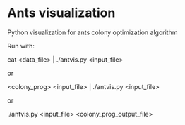 Ants visualization
==================

Python visualization for ants colony optimization algorithm

Run with:

cat \<data_file\> | ./antvis.py \<input_file\>

or

\<colony_prog\> \<input_file\> | ./antvis.py \<input_file\>

or

./antvis.py \<input_file\> \<colony_prog_output_file\>
